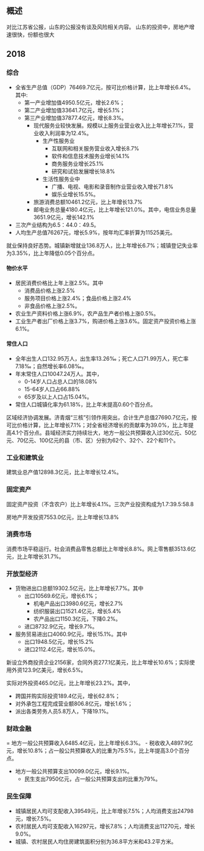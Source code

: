 ## 概述
对比江苏省公报，山东的公报没有谈及风险相关内容。
山东的投资中，房地产增速很快，份额也很大

## 2018
### 综合
- 全省生产总值（GDP）76469.7亿元，按可比价格计算，比上年增长6.4%。其中:
    - 第一产业增加值4950.5亿元，增长2.6%；
    - 第二产业增加值33641.7亿元，增长5.1%；
    - 第三产业增加值37877.4亿元，增长8.3%。
        - 现代服务业较快发展。规模以上服务业营业收入比上年增长7.1%，营业收入利润率为12.4%。
            - 生产性服务业
                - 互联网和相关服务营业收入增长8.7%
                - 软件和信息技术服务业增长14.1%
                - 商务服务业增长25.1%
                - 研究和试验发展增长18.8%
            - 生活性服务业中
                - 广播、电视、电影和录音制作业营业收入增长71.8%
                - 娱乐业增长15.5%。
        - 旅游消费总额10461.2亿元，比上年增长13.7%
        - 邮电业务总量4180.4亿元，比上年增长121.0%。其中，电信业务总量3651.9亿元，增长142.1%
- 三次产业结构为6.5：44.0：49.5。
- 人均生产总值76267元，增长5.9%，按年均汇率折算为11525美元。

就业保持良好态势。城镇新增就业136.8万人，比上年增长6.7%；城镇登记失业率为3.35%，比上年降低0.05个百分点。

#### 物价水平
- 居民消费价格比上年上涨2.5%。其中
    - 消费品价格上涨2.5%
    - 服务项目价格上涨2.4%；食品价格上涨2.4%
    - 非食品价格上涨2.5%。
- 农业生产资料价格上涨6.9%，农产品生产者价格上涨0.5%。
- 工业生产者出厂价格上涨3.7%，购进价格上涨3.6%。固定资产投资价格上涨6.1%。

#### 常住人口
- 全年出生人口132.95万人，出生率13.26‰；死亡人口71.99万人，死亡率7.18‰；自然增长率6.08‰。
- 年末常住人口10047.24万人。其中，
    - 0-14岁人口占总人口的18.08%
    - 15-64岁人口占66.88%
    - 65岁及以上人口占15.04%。
- 常住人口城镇化率为61.18%，比上年末提高0.60个百分点。

区域经济协调发展。济青烟“三核”引领作用突出，合计生产总值27690.7亿元，按可比价格计算，比上年增长7.1%；对全省经济增长的贡献率为39.0%，比上年提高4.1个百分点。县域经济实力持续壮大，地方一般公共预算收入过30亿元、50亿元、70亿元、100亿元的县（市、区）分别为62个、32个、22个和11个。

### 工业和建筑业
建筑业总产值12898.3亿元，比上年增长12.4%。

### 固定资产
固定资产投资（不含农户）比上年增长4.1%。三次产业投资构成为1.7:39.5:58.8

房地产开发投资7553.0亿元，比上年增长13.8%

### 消费市场
消费市场平稳运行。社会消费品零售总额比上年增长8.8%。网上零售额3513.6亿元，比上年增长31.7%。

### 开放型经济
- 货物进出口总额19302.5亿元，比上年增长7.7%。其中
    - 出口10569.6亿元，增长6.1%；
        - 机电产品出口3980.6亿元，增长2.7%
        - 纺织服装出口1521.4亿元，增长5.4%
        - 农产品出口1150.3亿元，下降0.2%。
    - 进口8732.9亿元，增长9.7%。
- 服务贸易进出口4060.9亿元，增长15.1%。其中
    - 出口1948.5亿元，增长15.2%
    - 进口2112.4亿元，增长15.0%。

新设立外商投资企业2156家，合同外资277.1亿美元，比上年增长10.6%；实际使用外资123.9亿美元，增长6.5%。

实际对外投资465.0亿元，比上年增长23.2%。其中，
- 跨国并购实际投资189.4亿元，增长62.8%；
- 对外承包工程完成营业额806.8亿元，增长1.6%；
- 派出各类劳务人员5.8万人，下降19.1%。

### 财政金融
= 地方一般公共预算收入6485.4亿元，比上年增长6.3%。
    - 税收收入4897.9亿元，增长10.8%；占一般公共预算收入的比重为75.5%，比上年提高3.0个百分点。
- 地方一般公共预算支出10099.0亿元，增长9.1%。
    - 民生支出7950亿元，占一般公共预算支出的比重为79%。

### 民生保障
- 城镇居民人均可支配收入39549元，比上年增长7.5%；人均消费支出24798元，增长7.5%。
- 农村居民人均可支配收入16297元，增长7.8%；人均消费支出11270元，增长9.0%。
- 城镇、农村居民人均住房建筑面积分别为36.8平方米和43.2平方米。
